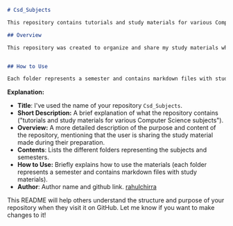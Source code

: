 ```markdown
# Csd_Subjects

This repository contains tutorials and study materials for various Computer Science (data science) subjects.

## Overview

This repository was created to organize and share my study materials while preparing for my Computer Science subjects. It includes tutorials covering various topics across different semesters. 


## How to Use

Each folder represents a semester and contains markdown files with study materials. The content includes tutorials with references to external resources.

```
**Explanation:**

*   **Title**:  I've used the name of your repository `Csd_Subjects`.
*   **Short Description:** A brief explanation of what the repository contains ("tutorials and study materials for various Computer Science subjects").
*   **Overview:** A more detailed description of the purpose and content of the repository, mentioning that the user is sharing the study material made during their preparation.
*   **Contents**: Lists the different folders representing the subjects and semesters.
*   **How to Use:** Briefly explains how to use the materials (each folder represents a semester and contains markdown files with study materials).
* **Author**: Author name and github link. [rahulchirra](https://github.com/rahulchirra)

This README will help others understand the structure and purpose of your repository when they visit it on GitHub. Let me know if you want to make changes to it!
